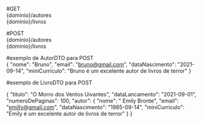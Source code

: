 #GET  
{dominio}/autores  
{dominio}/livros

#POST  
{dominio}/autores  
{dominio}/livros

#exemplo de AutorDTO para POST  
{
    "nome": "Bruno",
    "email": "bruno@gmail.com",
    "dataNascimento": "2021-09-14",
    "miniCurriculo": "Bruno é um excelente autor de livros de terror"
}

#exemplo de LivroDTO para POST  

{
    "titulo": "O Morro dos Ventos Uivantes",
    "dataLancamento": "2021-09-01",
    "numeroDePaginas": 100,
    "autor": {
        "nome": " Emily Bronte",
        "email": "emilly@gmail.com",
        "dataNascimento": "1985-09-14",
        "miniCurriculo": "Emily é um excelente autor de livros de terror"
    }
}
